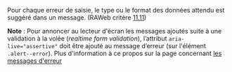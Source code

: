 Pour chaque erreur de saisie, le type ou le format des données attendu est suggéré dans un message. (RAWeb critère [11.11](https://accessibilite.public.lu/fr/raweb1/criteres.html#crit-11-11))

**Note** : Pour annoncer au lecteur d'écran les messages ajoutés suite à une validation à la volée (*realtime form validation*), l’attribut `aria-live="assertive"` doit être ajouté au message d’erreur (sur l'élément `.alert--error`). Plus d'information à ce propos sur la page concernant [les messages d'erreur](https://designsystem.renow.lu/4354d0cc2/p/3259ed-messages-daide-et-derreur/t/83bcc5)